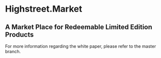 # Highstreet.Market
## A Market Place for Redeemable Limited Edition Products

For more information regarding the white paper, please refer to the master branch.
